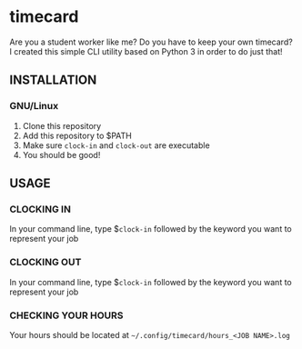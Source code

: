 # timecard

Are you a student worker like me?
Do you have to keep your own timecard?
I created this simple CLI utility based on Python 3 in order to do just that!

## INSTALLATION
### GNU/Linux
1. Clone this repository
2. Add this repository to $PATH
3. Make sure `clock-in` and `clock-out` are executable
4. You should be good!


## USAGE
### CLOCKING IN
In your command line, type $`clock-in` followed by the keyword you want to represent your job

### CLOCKING OUT
In your command line, type $`clock-in` followed by the keyword you want to represent your job

### CHECKING YOUR HOURS
Your hours should be located at `~/.config/timecard/hours_<JOB NAME>.log`